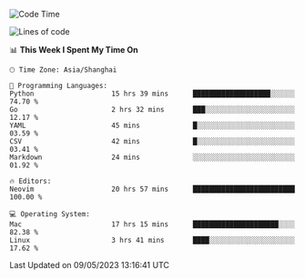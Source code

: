<!--START_SECTION:waka-->
![Code Time](http://img.shields.io/badge/Code%20Time-1%2C359%20hrs%204%20mins-blue)

![Lines of code](https://img.shields.io/badge/From%20Hello%20World%20I%27ve%20Written-269.5%20thousand%20lines%20of%20code-blue)

📊 **This Week I Spent My Time On** 

```text
🕑︎ Time Zone: Asia/Shanghai

💬 Programming Languages: 
Python                   15 hrs 39 mins      ███████████████████░░░░░░   74.70 % 
Go                       2 hrs 32 mins       ███░░░░░░░░░░░░░░░░░░░░░░   12.17 % 
YAML                     45 mins             █░░░░░░░░░░░░░░░░░░░░░░░░   03.59 % 
CSV                      42 mins             █░░░░░░░░░░░░░░░░░░░░░░░░   03.41 % 
Markdown                 24 mins             ░░░░░░░░░░░░░░░░░░░░░░░░░   01.92 % 

🔥 Editors: 
Neovim                   20 hrs 57 mins      █████████████████████████   100.00 % 

💻 Operating System: 
Mac                      17 hrs 15 mins      █████████████████████░░░░   82.38 % 
Linux                    3 hrs 41 mins       ████░░░░░░░░░░░░░░░░░░░░░   17.62 % 
```


 Last Updated on 09/05/2023 13:16:41 UTC
<!--END_SECTION:waka-->
